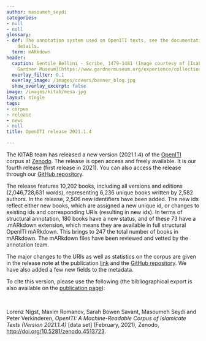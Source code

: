 ```yaml
---
author: masoumeh_seydi
categories:
- null
- null
glossary:
- def: The annotation system used on OpenITI texts, see the documentation for more
    details.
  term: mARkdown
header:
  caption: Gentile Bellini - Scribe, 1479-1481 (Image courtesy of [Isabella Stewart
    Gardner Museum](https://www.gardnermuseum.org/experience/collection/10755), Boston)
  overlay_filter: 0.1
  overlay_image: /images/covers/banner_blog.jpg
  show_overlay_excerpt: false
image: /images/kitab/mesa.jpg
layout: single
tags:
- corpus
- release
- news
- null
title: OpenITI release 2021.1.4

---
```



The KITAB team has released a new version (2021.1.4) of the [OpenITI](https://github.com/OpenITI) corpus at [Zenodo](https://zenodo.org/record/4513723). The release is open access and freely available. It is our fourth release (first release in 2021). You can also access the release through our [GitHub repository](https://github.com/OpenITI/RELEASE).



The release features 10,202 books, including all versions and editions (2,046,728,631 words), representing 6,236 unique books written by 2,582 authors. In the release, 2,506 new identifiers have been added. The new ids reflect either new books, which are assigned a new unique id, or changes to existing ids and corresponding URIs (resulting in new ids). In terms of structural annotation, 180 books have a new status, and of these 73 have a .mARkdown extension, which means they are available in full structural OpenITI mARkdown. This brings to 247 the total number of books in mARkdown. The mARkdown files have been reviewed and vetted by the annotation team.



The major changes to the URIs as well as statistics on the corpus are given in the release note at the publication [link](https://zenodo.org/record/4513723) and the [GitHub repository](https://github.com/OpenITI/RELEASE/tree/master/release_notes). We have also added a few new fields to the metadata.



To cite this version, please use the following (the bibliographical export is also available on the [publication page](https://zenodo.org/record/3891466)):



 



Lorenz Nigst, Maxim Romanov, Sarah Bowen Savant, Masoumeh Seydi and Peter Verkinderen, *OpenITI: A Machine-Readable Corpus of Islamicate Texts (Version 2021.1.4)* \[data set\] (February, 2021), Zenodo, http://doi.org/10.5281/zenodo.4513723.


